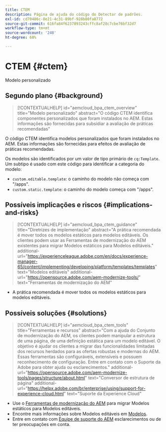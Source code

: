 ```yaml
---
title: CTEM
description: Página de ajuda do código do Detector de padrões.
exl-id: cd70486c-8e21-4c31-89bf-928b80fa8772
source-git-commit: 616fa84f6237893243cffc8af28c7cbe76bf32d7
workflow-type: tm+mt
source-wordcount: '248'
ht-degree: 68%

---
```


# CTEM {#ctem}

Modelo personalizado

## Segundo plano {#background}

>[!CONTEXTUALHELP]
>id="aemcloud_bpa_ctem_overview"
>title="Modelo personalizado"
>abstract="O código CTEM identifica componentes personalizados que foram instalados no AEM. Estas informações são fornecidas para subsidiar a avaliação de práticas recomendadas"

O código CTEM identifica modelos personalizados que foram instalados no AEM. Estas informações são fornecidas para efeitos de avaliação de práticas recomendadas.

Os modelos são identificados por um valor de tipo primário de `cq:Template`. Um subtipo é usado com este código para identificar a categoria do modelo:

* `custom.editable.template`: o caminho do modelo não começa com &quot;/apps&quot;.
* `custom.static.template`: o caminho do modelo começa com &quot;/apps&quot;.

## Possíveis implicações e riscos {#implications-and-risks}

>[!CONTEXTUALHELP]
>id="aemcloud_bpa_ctem_guidance"
>title="Diretrizes de implementação"
>abstract="A prática recomendada é mover todos os modelos estáticos para modelos editáveis. Os clientes podem usar as Ferramentas de modernização do AEM existentes para migrar Modelos estáticos para Modelos editáveis."
>additional-url="https://experienceleague.adobe.com/en/docs/experience-manager-65/content/implementing/developing/platform/templates/templates" text="Modelos editáveis"
>additional-url="https://opensource.adobe.com/aem-modernize-tools/" text="Ferramentas de modernização do AEM"

* A prática recomendada é mover todos os modelos estáticos para modelos editáveis.

## Possíveis soluções {#solutions}

>[!CONTEXTUALHELP]
>id="aemcloud_bpa_ctem_tools"
>title="Ferramentas e recursos"
>abstract="Com a ajuda do Conjunto de modernização do AEM, os clientes podem manipular a estrutura de uma página, de uma definição estática para um modelo editável. O objetivo é ajudar os clientes a migrar das funcionalidades limitadas dos recursos herdados para as ofertas robustas e modernas do AEM. Essas ferramentas são configuráveis, extensíveis e possuem reconhecimento de configuração. Entre em contato com o Suporte da Adobe para obter ajuda ou esclarecimentos."
>additional-url="https://opensource.adobe.com/aem-modernize-tools/pages/structure/about.html" text="Conversor de estrutura de página"
>additional-url="https://helpx.adobe.com/br/enterprise/using/support-for-experience-cloud.html" text="Suporte da Experience Cloud"

* Use o [Ferramentas de modernização do AEM](https://opensource.adobe.com/aem-modernize-tools/) para migrar Modelos estáticos para Modelos editáveis.
* Encontre mais informações sobre Modelos editáveis em [Modelos](https://experienceleague.adobe.com/en/docs/experience-manager-65/content/implementing/developing/platform/templates/templates).
* Entre em contato com [Equipe de suporte do AEM](https://helpx.adobe.com/br/enterprise/using/support-for-experience-cloud.html) esclarecimentos ou de ter preocupações em conta.

